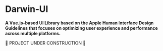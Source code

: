 # Darwin-UI

**A Vue.js-based UI Library based on the Apple Human Interface Design Guidelines that focuses on optimizing user experience and performance across multiple platforms.**

🚧 PROJECT UNDER CONSTRUCTION 🚧
